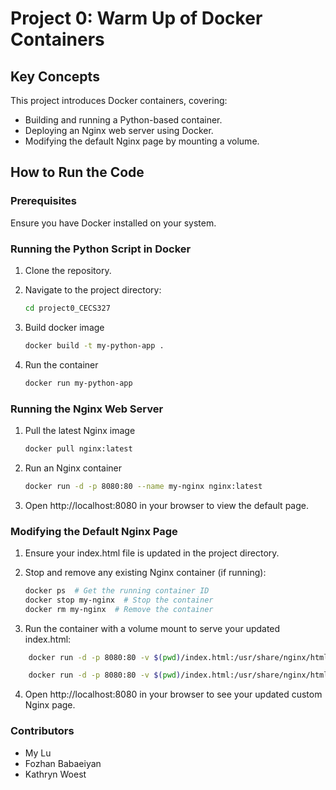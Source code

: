 # Project 0: Warm Up of Docker Containers

## Key Concepts
This project introduces Docker containers, covering:
- Building and running a Python-based container.
- Deploying an Nginx web server using Docker.
- Modifying the default Nginx page by mounting a volume.

## How to Run the Code

### Prerequisites
Ensure you have Docker installed on your system.

### Running the Python Script in Docker
1. Clone the repository.
2. Navigate to the project directory:
   ```sh
   cd project0_CECS327

3. Build docker image

    ```sh
    docker build -t my-python-app .

4. Run the container
    ```sh
    docker run my-python-app

### Running the Nginx Web Server

1. Pull the latest Nginx image

    ```sh
    docker pull nginx:latest

2. Run an Nginx container
    ```sh
    docker run -d -p 8080:80 --name my-nginx nginx:latest

3. Open http://localhost:8080 in your browser to view the default page. 

### Modifying the Default Nginx Page

1. Ensure your index.html file is updated in the project directory.

2. Stop and remove any existing Nginx container (if running):

    ```sh
    docker ps  # Get the running container ID
    docker stop my-nginx  # Stop the container
    docker rm my-nginx  # Remove the container

3. Run the container with a volume mount to serve your updated index.html:

```sh
    docker run -d -p 8080:80 -v $(pwd)/index.html:/usr/share/nginx/html/index.html --name my-nginx nginx:latest
```
    
```sh
    docker run -d -p 8080:80 -v $(pwd)/index.html:/usr/share/nginx/html/index.html nginx:latest 
```

4. Open http://localhost:8080 in your browser to see your updated custom Nginx page.

### Contributors
- My Lu
- Fozhan Babaeiyan 
- Kathryn Woest



